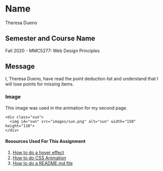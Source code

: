 # Name
Theresa Dueno

## Semester and Course Name
Fall 2020 - MMC5277: Web Design Principles

## Message
I, Theresa Dueno, have read the point deduction list and understand that I will lose points for missing items.

### Image
This image was used in the animation for my second page.
```
<div class="sun">
  <img id="sun" src="images/sun.png" alt="sun" width="150" height="110">
</div>
```


#### Resources Used For This Assignment
1. [How to do a hover effect](https://www.w3schools.com/cssref/sel_hover.asp)
2. [How to do CSS Animation](https://www.w3schools.com/css/css3_animations.asp)
3. [How to do a README.md file](https://ufl.zoom.us/rec/play/EpVovFimouarWqq028eiUU6ORvZ_OJVDGMEhTyMnG5pUCO8K0Nc9U4Jlj7XX-fcqSdif64xHHCT-hkz9.0AnHpJbG78Zf4pEF?autoplay=true&startTime=1605458374000)
